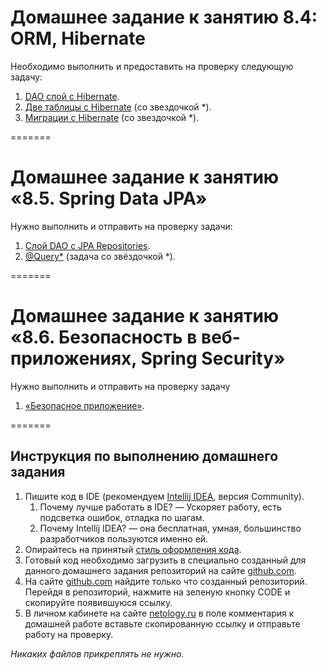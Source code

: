 # Домашнее задание к занятию 8.4: ORM, Hibernate

Необходимо выполнить и предоставить на проверку следующую задачу:

1. [DAO слой c Hibernate](tasks/task1/README.md).
2. [Две таблицы с Hibernate](tasks/task2/README.md) (со звездочкой *).
3. [Миграции c Hibernate](tasks/task3/README.md) (со звездочкой *).

=======

# Домашнее задание к занятию «8.5. Spring Data JPA»

Нужно выполнить и отправить на проверку задачи:

1. [Слой DAO c JPA Repositories](tasks/taskEx5_1/README.md).
1. [@Query*](tasks/taskEx5_2/README.md) (задача со звёздочкой *).

=======

# Домашнее задание к занятию «8.6. Безопасность в веб-приложениях, Spring Security»

Нужно выполнить и отправить на проверку задачу
1. [«Безопасное приложение»](tasks/taskEx6/README.md).

=======


## Инструкция по выполнению домашнего задания

1. Пишите код в IDE (рекомендуем [Intellij IDEA](https://www.jetbrains.com/idea/download/), версия Community).
    1. Почему лучше работать в IDE? — Ускоряет работу, есть подсветка ошибок, отладка по шагам.
    2. Почему Intellij IDEA? — она бесплатная, умная, большинство разработчиков пользуются именно ей.
2. Опирайтесь на принятый [стиль оформления кода](https://github.com/netology-code/codestyle/blob/master/java/README.md).
3. Готовый код необходимо загрузить в специально созданный для данного домашнего задания репозиторий на сайте [github.com](https://github.com/).
4. На сайте [github.com](https://github.com/) найдите только что созданный репозиторий. Перейдя в репозиторий, нажмите на зеленую кнопку CODE и скопируйте появившуюся ссылку.
5. В личном кабинете на сайте [netology.ru](https://netology.ru/) в поле комментария к домашней работе вставьте скопированную ссылку и отправьте работу на проверку.

*Никаких файлов прикреплять не нужно.*
